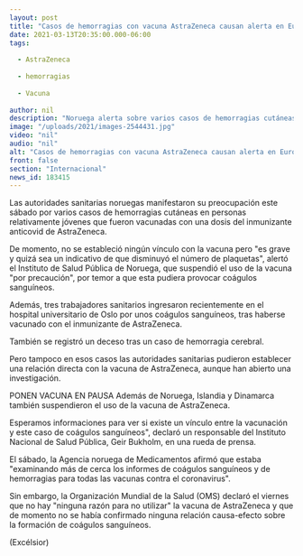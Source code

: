 ```yaml
---
layout: post
title: "Casos de hemorragias con vacuna AstraZeneca causan alerta en Europa"
date: 2021-03-13T20:35:00.000-06:00
tags:
  
  - AstraZeneca
  
  - hemorragias
  
  - Vacuna
  
author: nil
description: "Noruega alerta sobre varios casos de hemorragias cutáneas en personas relativamente jóvenes que recibieron vacunas de AstraZeneca, cuyo uso ha sido suspendido en varios países de Europa"
image: "/uploads/2021/images-2544431.jpg"
video: "nil"
audio: "nil"
alt: "Casos de hemorragias con vacuna AstraZeneca causan alerta en Europa"
front: false
section: "Internacional"
news_id: 183415
---
```


Las autoridades sanitarias noruegas manifestaron su preocupación este sábado por varios casos de hemorragias cutáneas en personas relativamente jóvenes que fueron vacunadas con una dosis del inmunizante anticovid de AstraZeneca.

De momento, no se estableció ningún vínculo con la vacuna pero "es grave y quizá sea un indicativo de que disminuyó el número de plaquetas", alertó el Instituto de Salud Pública de Noruega, que suspendió el uso de la vacuna "por precaución", por temor a que esta pudiera provocar coágulos sanguíneos.

Además, tres trabajadores sanitarios ingresaron recientemente en el hospital universitario de Oslo por unos coágulos sanguíneos, tras haberse vacunado con el inmunizante de AstraZeneca.

También se registró un deceso tras un caso de hemorragia cerebral.

Pero tampoco en esos casos las autoridades sanitarias pudieron establecer una relación directa con la vacuna de AstraZeneca, aunque han abierto una investigación.

PONEN VACUNA EN PAUSA
Además de Noruega, Islandia y Dinamarca también suspendieron el uso de la vacuna de AstraZeneca.

Esperamos informaciones para ver si existe un vínculo entre la vacunación y este caso de coágulos sanguíneos", declaró un responsable del Instituto Nacional de Salud Pública, Geir Bukholm, en una rueda de prensa.

El sábado, la Agencia noruega de Medicamentos afirmó que estaba "examinando más de cerca los informes de coágulos sanguíneos y de hemorragias para todas las vacunas contra el coronavirus".

Sin embargo, la Organización Mundial de la Salud (OMS) declaró el viernes que no hay "ninguna razón para no utilizar" la vacuna de AstraZeneca y que de momento no se había confirmado ninguna relación causa-efecto sobre la formación de coágulos sanguíneos.

(Excélsior)